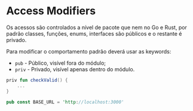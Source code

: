 # Access Modifiers

Os acessos são controlados a nível de pacote que nem no Go e Rust, por padrão classes, funções, enums, interfaces são públicos e o restante é privado.

Para modificar o comportamento padrão deverá usar as keywords:

* `pub` - Público, visível fora do módulo;
* `priv` - Privado, visível apenas dentro do módulo.

```kotlin
priv fun checkValid() {
    ...
}
```

```rust
pub const BASE_URL = 'http://localhost:3000'
```
